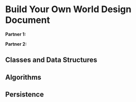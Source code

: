 # Build Your Own World Design Document

**Partner 1:** 

**Partner 2:**

## Classes and Data Structures

## Algorithms

## Persistence
